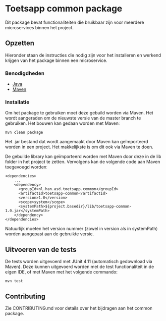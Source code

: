 # Toetsapp common package

Dit package bevat functionaliteiten die bruikbaar zijn voor meerdere microservices binnen het project.

## Opzetten

Hieronder staan de instructies die nodig zijn voor het installeren en werkend krijgen van het package binnen een microservice.

### Benodigdheden

- [Java](https://java.com/)
- [Maven](https://maven.apache.org/)

### Installatie

Om het package te gebruiken moet deze gebuild worden via Maven. Het wordt aangeraden om de nieuwste versie van de master branch te gebruiken.
Het bouwen kan gedaan worden met Maven:

```
mvn clean package
```

Het .jar bestand dat wordt aangemaakt door Maven kan geïmporteerd worden in een project. Het makkelijkste is om dit ook via Maven te doen.

De gebuilde library kan geïmporteerd worden met Maven door deze in de lib folder in het project te zetten. Vervolgens kan de volgende code aan Maven toegevoegd worden:

```
<dependencies>
    ...
    <dependency>
      <groupId>nl.han.asd.toetsapp.common</groupId>
      <artifactId>toetsapp-common</artifactId>
      <version>1.0</version>
      <scope>system</scope>
      <systemPath>${project.basedir}/lib/toetsapp-common-1.0.jar</systemPath>
    </dependency>
</dependencies>
```
Natuurlijk moeten het version nummer (zowel in version als in systemPath) worden aangepast aan de gebruikte versie.

## Uitvoeren van de tests

De tests worden uitgevoerd met JUnit 4.11 (automatisch gedownload via Maven). Deze kunnen uitgevoerd worden met de test functionaliteit in de eigen IDE, of met Maven met het volgende commando:

```
mvn test
```

## Contributing

Zie CONTRIBUTING.md voor details over het bijdragen aan het common package.